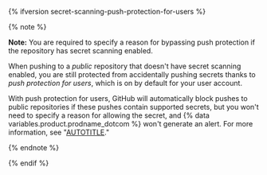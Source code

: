 {% ifversion secret-scanning-push-protection-for-users %}

   {% note %}

   **Note:** You are required to specify a reason for bypassing push protection if the repository has secret scanning enabled.

   When pushing to a _public_ repository that doesn't have secret scanning enabled, you are still protected from accidentally pushing secrets thanks to _push protection for users_, which is on by default for your user account.

   With push protection for users, GitHub will automatically block pushes to public repositories if these pushes contain supported secrets, but you won't need to specify a reason for allowing the secret, and {% data variables.product.prodname_dotcom %} won't generate an alert. For more information, see "[AUTOTITLE](/code-security/secret-scanning/working-with-secret-scanning-and-push-protection/push-protection-for-users)."

   {% endnote %}

{% endif %}
